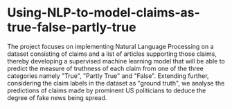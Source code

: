 # Using-NLP-to-model-claims-as-true-false-partly-true
The project focuses on implementing Natural Language Processing on a dataset consisting of claims and a list of articles supporting those claims, thereby developing a supervised machine learning model that will be able to predict the measure of truthness of each claim from one of the three categories namely "True", "Partly True" and "False".  Extending further, considering the claim labels in the dataset as "ground truth", we analyse the predictions of claims made by prominent US politicians to deduce the degree of fake news being spread.
